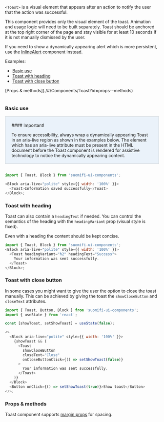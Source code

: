 `<Toast>` is a visual element that appears after an action to notify the user that the action was successful.

This component provides only the visual element of the toast. Animation and usage logic will need to be built separately. Toast should be anchored at the top right corner of the page and stay visible for at least 10 seconds if it is not manually dismissed by the user.

If you need to show a dynamically appearing alert which is more persistent, use the [InlineAlert](./#/Components/InlineAlert) component instead.

Examples:

- [Basic use](./#/Components/Toast?id=basic-use)
- [Toast with heading](./#/Components/Toast?id=toast-with-heading)
- [Toast with close button](./#/Components/Toast?id=toast-with-close-button)

<div style="margin-bottom: 40px">
  [Props & methods](./#/Components/Toast?id=props--methods)
</div>

### Basic use

<div style="border: 1px solid #c8cdd0; padding: 20px 20px 4px 20px; background: #eaf2fa; margin-bottom: 30px;">
#### Important!

To ensure accessibility, always wrap a dynamically appearing Toast in an aria-live region as shown in the examples below. The element which has an aria-live attribute must be present in the HTML document before the Toast component is rendered for assistive technology to notice the dynamically appearing content.

</div>

```js
import { Toast, Block } from 'suomifi-ui-components';

<Block aria-live="polite" style={{ width: '100%' }}>
  <Toast>Information saved successfully</Toast>
</Block>;
```

### Toast with heading

Toast can also contain a `headingText` if needed. You can control the semantics of the heading with the `headingVariant` prop (visual style is fixed).

Even with a heading the content should be kept concise.

```js
import { Toast, Block } from 'suomifi-ui-components';
<Block aria-live="polite" style={{ width: '100%' }}>
  <Toast headingVariant="h2" headingText="Success">
    Your information was sent successfully.
  </Toast>
</Block>;
```

### Toast with close button

In some cases you might want to give the user the option to close the toast manually. This can be achieved by giving the toast the `showCloseButton` and `closeText` attributes.

```js
import { Toast, Button, Block } from 'suomifi-ui-components';
import { useState } from 'react';

const [showToast, setShowToast] = useState(false);

<>
  <Block aria-live="polite" style={{ width: '100%' }}>
    {showToast && (
      <Toast
        showCloseButton
        closeText="Close"
        onCloseButtonClick={() => setShowToast(false)}
      >
        Your information was sent successfully.
      </Toast>
    )}
  </Block>
  <Button onClick={() => setShowToast(true)}>Show toast</Button>
</>;
```

### Props & methods

Toast component supports [margin props](./#/Spacing/Margin%20props) for spacing.
